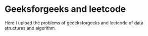 # Geeksforgeeks and leetcode

Here I upload the problems of geeeksforgeeks and leetcode of data structures and algorithm.

